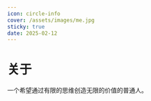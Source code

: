 ```yaml
---
icon: circle-info
cover: /assets/images/me.jpg
sticky: true
date: 2025-02-12
---
```


# 关于

一个希望通过有限的思维创造无限的价值的普通人。
